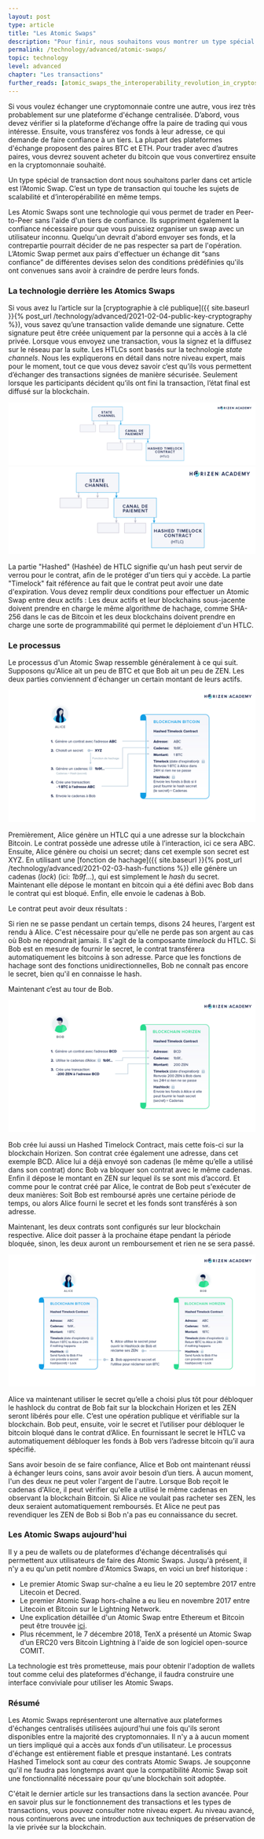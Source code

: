 ```yaml
---
layout: post
type: article
title: "Les Atomic Swaps"
description: "Pour finir, nous souhaitons vous montrer un type spécial de transaction. Un Atomic Swap vous permet d’échanger deux différents types de cryptomonnaies sans avoir besoin d’une plateforme d’échange."
permalink: /technology/advanced/atomic-swaps/
topic: technology
level: advanced
chapter: "Les transactions"
further_reads: [atomic_swaps_the_interoperability_revolution_in_cryptos, everything_you_need_to_know_about_atomic_swaps_and_how_komodo_is_advancing_the_technology, atomic_swap_compatibility_of_different_cryptocurrencies]
---
```


Si vous voulez échanger une cryptomonnaie contre une autre, vous irez très probablement sur une plateforme d'échange centralisée. D’abord, vous devez vérifier si la plateforme d’échange offre la paire de trading qui vous intéresse. Ensuite, vous transférez vos fonds à leur adresse, ce qui demande de faire confiance à un tiers. La plupart des plateformes d'échange proposent des paires BTC et ETH. Pour trader avec d’autres paires, vous devrez souvent acheter du bitcoin que vous convertirez ensuite en la cryptomonnaie souhaité.

Un type spécial de transaction dont nous souhaitons parler dans cet article est l’Atomic Swap. C’est un type de transaction qui touche les sujets de scalabilité et d’interopérabilité en même temps.

Les Atomic Swaps sont une technologie qui vous permet de trader en Peer-to-Peer sans l'aide d'un tiers de confiance. Ils suppriment également la confiance nécessaire pour que vous puissiez organiser un swap avec un utilisateur inconnu. Quelqu'un devrait d'abord envoyer ses fonds, et la contrepartie pourrait décider de ne pas respecter sa part de l'opération. L’Atomic Swap permet aux pairs d'effectuer un échange dit “sans confiance” de différentes devises selon des conditions prédéfinies qu'ils ont convenues sans avoir à craindre de perdre leurs fonds.

### La technologie derrière les Atomics Swaps

Si vous avez lu l’article sur la [cryptographie à clé publique]({{ site.baseurl }}{% post_url /technology/advanced/2021-02-04-public-key-cryptography %}), vous savez qu’une transaction valide demande une signature. Cette signature peut être créée uniquement par la personne qui a accès à la clé privée. Lorsque vous envoyez une transaction, vous la signez et la diffusez sur le réseau par la suite. Les HTLCs sont basés sur la technologie _state channels_. Nous les expliquerons en détail dans notre niveau expert, mais pour le moment, tout ce que vous devez savoir c’est qu’ils vous permettent d’échanger des transactions signées de manière sécurisée. Seulement lorsque les participants décident qu’ils ont fini la transaction, l’état final est diffusé sur la blockchain.

![channel hierarchy](/assets/post_files/technology/advanced/atomic-swaps/FR_channel_hierarchy_D.jpg)
![channel hierarchy](/assets/post_files/technology/advanced/atomic-swaps/FR_channel_hierarchy_M.jpg)

La partie "Hashed" (Hashée) de HTLC signifie qu'un hash peut servir de verrou pour le contrat, afin de le protéger d'un tiers qui y accède. La partie "Timelock" fait référence au fait que le contrat peut avoir une date d'expiration. Vous devez remplir deux conditions pour effectuer un Atomic Swap entre deux actifs : Les deux actifs et leur blockchains sous-jacente doivent prendre en charge le même algorithme de hachage, comme SHA-256 dans le cas de Bitcoin et les deux blockchains doivent prendre en charge une sorte de programmabilité qui permet le déploiement d'un HTLC.

### Le processus

Le processus d'un Atomic Swap ressemble généralement à ce qui suit. Supposons qu'Alice ait un peu de BTC et que Bob ait un peu de ZEN. Les deux parties conviennent d'échanger un certain montant de leurs actifs.

![swaps](/assets/post_files/technology/advanced/atomic-swaps/FR_swap_1.jpg)

Premièrement, Alice génère un HTLC qui a une adresse sur la blockchain Bitcoin. Le contrat possède une adresse utile à l’interaction, ici ce sera ABC. Ensuite, Alice génère ou choisi un secret; dans cet exemple son secret est XYZ. En utilisant une [fonction de hachage]({{ site.baseurl }}{% post_url /technology/advanced/2021-02-03-hash-functions %}) elle génère un cadenas (_lock_) (ici: _1b9f_…), qui est simplement le _hash_ du secret. Maintenant elle dépose le montant en bitcoin qui a été défini avec Bob dans le contrat qui est bloqué. Enfin, elle envoie le cadenas à Bob.

Le contrat peut avoir deux résultats :

Si rien ne se passe pendant un certain temps, disons 24 heures, l'argent est rendu à Alice. C'est nécessaire pour qu'elle ne perde pas son argent au cas où Bob ne répondrait jamais. Il s'agit de la composante _timelock_ du HTLC.
Si Bob est en mesure de fournir le secret, le contrat transférera automatiquement les bitcoins à son adresse. Parce que les fonctions de hachage sont des fonctions unidirectionnelles, Bob ne connaît pas encore le secret, bien qu'il en connaisse le hash.

Maintenant c’est au tour de Bob.

![swaps](/assets/post_files/technology/advanced/atomic-swaps/FR_swap_2.jpg)

Bob crée lui aussi un Hashed Timelock Contract, mais cette fois-ci sur la blockchain Horizen. Son contrat crée également une adresse, dans cet exemple BCD. Alice lui a déjà envoyé son cadenas (le même qu’elle a utilisé dans son contrat) donc Bob va bloquer son contrat avec le même cadenas. Enfin il dépose le montant en ZEN sur lequel ils se sont mis d’accord. Et comme pour le contrat créé par Alice, le contrat de Bob peut s'exécuter de deux manières: Soit Bob est remboursé après une certaine période de temps, ou alors Alice fourni le secret et les fonds sont transférés à son adresse.

Maintenant, les deux contrats sont configurés sur leur blockchain respective. Alice doit passer à la prochaine étape pendant la période bloquée, sinon, les deux auront un remboursement et rien ne se sera passé.

![swaps](/assets/post_files/technology/advanced/atomic-swaps/FR_swap_3.jpg)

Alice va maintenant utiliser le secret qu’elle a choisi plus tôt pour débloquer le hashlock du contrat de Bob fait sur la blockchain Horizen et les ZEN seront libérés pour elle. C’est une opération publique et vérifiable sur la blockchain. Bob peut, ensuite, voir le secret et l’utiliser pour débloquer le bitcoin bloqué dans le contrat d’Alice. En fournissant le secret le HTLC va automatiquement débloquer les fonds à Bob vers l’adresse bitcoin qu’il aura spécifié.

Sans avoir besoin de se faire confiance, Alice et Bob ont maintenant réussi à échanger leurs coins, sans avoir avoir besoin d’un tiers. À aucun moment, l'un des deux ne peut voler l'argent de l'autre. Lorsque Bob reçoit le cadenas d'Alice, il peut vérifier qu'elle a utilisé le même cadenas en observant la blockchain Bitcoin. Si Alice ne voulait pas racheter ses ZEN, les deux seraient automatiquement remboursés. Et Alice ne peut pas revendiquer les ZEN de Bob si Bob n'a pas eu connaissance du secret.

### Les Atomic Swaps aujourd'hui

Il y a peu de wallets ou de plateformes d'échange décentralisés qui permettent aux utilisateurs de faire des Atomic Swaps. Jusqu'à présent, il n'y a eu qu'un petit nombre d'Atomics Swaps, en voici un bref historique :

- Le premier Atomic Swap sur-chaîne a eu lieu le 20 septembre 2017 entre Litecoin et Decred.
- Le premier Atomic Swap hors-chaîne a eu lieu en novembre 2017 entre Litecoin et Bitcoin sur le Lightning Network.
- Une explication détaillée d'un Atomic Swap entre Ethereum et Bitcoin peut être trouvée [ici](https://medium.com/coblox/connect-all-the-blockchains-atomic-swap-78b38fff42e).
- Plus récemment, le 7 décembre 2018, TenX a présenté un Atomic Swap d’un ERC20 vers Bitcoin Lightning à l'aide de son logiciel open-source COMIT.

La technologie est très prometteuse, mais pour obtenir l'adoption de wallets tout comme celui des plateformes d'échange, il faudra construire une interface conviviale pour utiliser les Atomic Swaps.

### Résumé

Les Atomic Swaps représenteront une alternative aux plateformes d'échanges centralisés utilisées aujourd'hui une fois qu'ils seront disponibles entre la majorité des cryptomonnaies. Il n'y a à aucun moment un tiers impliqué qui a accès aux fonds d'un utilisateur. Le processus d'échange est entièrement fiable et presque instantané. Les contrats Hashed Timelock sont au cœur des contrats Atomic Swaps. Je soupçonne qu'il ne faudra pas longtemps avant que la compatibilité Atomic Swap soit une fonctionnalité nécessaire pour qu'une blockchain soit adoptée.

C'était le dernier article sur les transactions dans la section avancée. Pour en savoir plus sur le fonctionnement des transactions et les types de transactions, vous pouvez consulter notre niveau expert. Au niveau avancé, nous continuerons avec une introduction aux techniques de préservation de la vie privée sur la blockchain.
